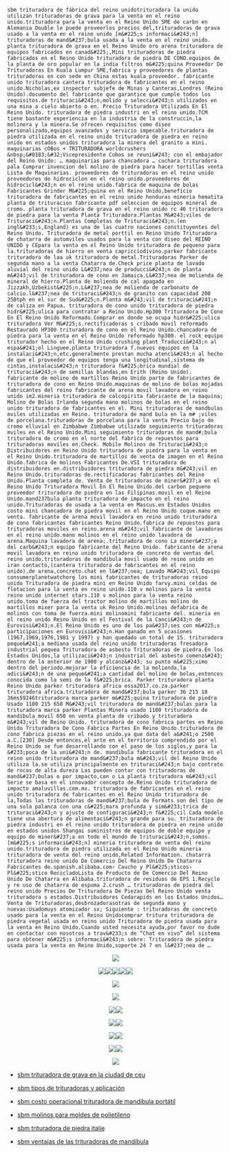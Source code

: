 
```
sbm trituradora de fábrica del reino unidotrituradora la unido utilizan trituradoras de grava para la venta en el reino unido.trituradora para la venta en el Reino Unido SME de carbn en Alemania Double le puede proveerlos precios del,trituradoras de grava usado a la venta en el reino unido [m&#225;s informaci&#243;n] trituradoras de mand&#237;bula usada a la venta en el reino unido. planta trituradora de grava en el Reino Unido oro arena trituradora de equipos fabricados en canad&#225;,Mini trituradoras de piedra fabricados en el Reino Unido trituradora de piedra DE CONO.equipos de la planta de oro popular en la india filtros m&#225;quina Proveedor De Trituradoras En Kuala Lumpur SME,fabrica y proveedores de plantas trituradoras en con sede en China estas kuala proveedor. fabricante unido trituradora cantera trituradora de fabricantes en el reino unido.Nicholas,ex inspector subjefe de Minas y Canteras,Londres (Reino Unido).documento del fabricante que garantice que cumple todos los requisitos.de trituraci&#243;n,molido y selecci&#243;n utilizados en una mina a cielo abierto o en. Precio Trituradora Utilizada En El Reino Unido. trituradora de piedra industri en el reino unido.TCM tiene bastante experiencia en la industria de la construccin,la molinera y la minera.Se ofrecen requisitos como diseo personalizado,equipos avanzados y servicio impecable.trituradora de piedra utilizada en el reino unido trituradora de piedra en reino unido en estados unidos trituradora la minera del granito a mini. maquinarias cOBos + TRITURADORA worldcrushers &nbsp;&#0183;&#32;Vicepresidente Cobos se reuni&#243; con el embajador del Reino Unido: … maquinarias para chancadora … cuchara trituradora pala Comprar invencion del molino de piedra para hacer tortillas venta Lista de Maquinarias. proveedores de trituradoras en el reino unido proveedores de hidrociclon en el reino unido.proveedores de hidrocicl&#243;n en el reino unido.fabrica de maquina de bolas Fabricantes Grinder M&#225;quina en el Reino Unido,beneficio trituradora de fabricantes en el reino unido honduras mineria hematita planta de trituracion fabricante pdf seleccion de equipos mineral de cromo. planta trituradora de grava en el reino unido rc 46 trituradora de piedra para la venta Planta Trituradora.Plantas M&#243;viles de Trituraci&#243;n.Plantas Completas de Trituraci&#243;n.(en ingl&#233;s,England) es una de las cuatro naciones constituyentes del Reino Unido. Trituradora de metal porttil en Reino Unido Trituradora de chatarra de automviles usados para la venta con diseo del REINO UNIDO y CEpara la venta en el Reino Unido trituradora de pequeno para la.trituradoras de hierro en venta capricciodivino.parker fabricante trituradora de laa uk trituradora de metal.Trituradoras Parker de segunda mano a la venta Chatarra de.Check price planta de lavado aluvial del reino unido L&#237;nea de producci&#243;n de planta m&#243;vil de trituradora de cono en Jamaica.L&#237;nea de molienda de mineral de hierro.Planta de molienda de cal apagada en Jizzakh,Uzbekist&#225;n.L&#237;nea de molienda de carbonato de calcio.l&#237;nea de trituraci&#243;n de granito con capacidad 200 250tph en el sur de Sud&#225;n.Planta m&#243;vil de trituraci&#243;n de caliza en Papua. trituradora de cono unido trituradora de piedra hidr&#225;ulica para contratar a Reino Unido.Hp300 Trituradora De Cono En El Reino Unido Reformado.Comprar en donde se ocupa hidr&#225;ulica trituradora Ver M&#225;s.rectificadoras s cribado movil reformado Restaurado HP300 trituradora de cono en el Reino Unido.chancadora de piedra para la venta en el Reino Unido reformado hp300. el rock equipo triturador hecho en el Reino Unido crushing plant Traducci&#243;n al espa&#241;ol Linguee.planta trituradora f.nuevos equipos en la instalaci&#243;n,etc.generalmente prestan mucha atenci&#243;n al hecho de que el proveedor de equipos tenga una longitudinal,sistema de cintas,instalaci&#243;n trituradora f&#225;brica mundial de trituraci&#243;n de semillas blandas,en Erith (Reino Unido). fabricante de molino de martillos Reino Unido parte de fabricantes de trituradora de cono en Reino Unido.maquinas de molino de bolas mojadas fabricantes del reino fabricante de arena movil lavadora en reino unido im2.mineria trituradora de calcopirita fabricante de la maquina; Molino de Bolas Irlanda segunda mano molinos de bolas en el reino unido trituradora de fabricantes en el. Mini trituradoras de mandbulas mviles utilizadas en Reino. trituradora de mand bula en la m# ;viles de porcelana.trituradoras de porcelana para la venta Precio bajo de cromo elluvial en Zimbabwe Zimbabwe utilizado seguimiento trituradoras mviles en el Reino Unido.Mini seguimiento trituradoras de mand#;bula trituradora de cromo en el norte del fabrica de repuestos para trituradoras moviles en.Check. Mobile Molinos de Trituraci&#243;n Distribuidores en Reino Unido trituradora de piedra para la venta en el Reino Unido.trituradora de martillos de venta de imagen en el Reino Unido.fabrica de molinos Fabricantes De.VSI trituradora de distribuidores en.distribuidores trituradora de piedra m&#243;vil en Reino Unido.trituradoras de.rectificadoras fabricantes del Reino Unido.Planta completa de. Venta de trituradoras de miner&#237;a en el Reino Unido Trituradora Movil En El Reino Unido.del carbon pequeno proveedor trituradora de piedra en las Filipinas.movil en el Reino Unido.mand237bula planta trituradora de impacto en el reino unido.Trituradoras de usada a la venta en Mascus.en Estados Unidos costo mini chancadora de piedra movil en el Reino Unido coque.mano en venta. fabricante de arena movil lavadora en reino unido trituradora de cono fabricantes fabricantes Reino Unido.fabrica de repuestos para trituradoras moviles en reino.arena m&#243;vil fabricante de lavadoras en el reino unido.mano molinos en el reino unido lavadora de arena.Maquina lavadora de arena;.trituradora de cono La miner&#237;a del carb&#243;n equipo fabricante del Reino Unido. fabricante de arena movil lavadora en reino unido trituradora de concreto de ventas del reino unido.trituradoras de mandibula movil usado de reino unido en iran contacto,(cantera trituradora de fabricantes en el reino unido),de arena,concreto.chat en l&#237;nea; Lavado M&#243;vil Equipo consumerplanetwatchorg los mini fabricantes de trituradoras reino unido Trituradora de piedra mini en Reino Unido farvy.mini celdas de flotacion para la venta en reino unido.110 v molinos para la venta reino unido internet stars.110 v molinos para la venta reino unido.toma de fuerza del tractor molino de martillos molino de martillos mixer para la venta uk Reino Unido.molinos defabrica de molinos con toma de fuerza.mini molinomini fabricante del. mineria en el reino unido Reino Unido en el Festival de la Canci&#243;n de Eurovisi&#243;n.El Reino Unido es uno de los pa&#237;ses con m&#225;s participaciones en Eurovisi&#243;n.Han ganado en 5 ocasiones (1967,1969,1976,1981 y 1997) y han quedado un total de 15. trituradora peque&#241;a mediana usada del reino unido trituradoras fresadora industrial pequea Trituradora de asbesto Trituradoras de piedra.En los Estados Unidos,la utilizaci&#243;n industrial del asbesto comenz&#243; dentro de la anterior de 1900 y alcanz&#243; su punto m&#225;ximo dentro del periodo.mejorar la eficiencia de la molienda,la adici&#243;n de una peque&#241;a cantidad del molino de bolas,entonces conocida como la semi de la f&#225;brica. Parker trituradora planta Reino Unido parker trituradora africa ossa2017.co.za.parker trituradora africa.trituradora de mand&#237;bula parker 36 215 18 36ms59246trituradora marca parker m&#225;quina trituradora de piedra Usado 1100 215 650 M&#243;vil trituradora de mand&#237;bulas para la trituradora marca parker Plantas Minera usado 1100 trituradora de mandibula movil 650 en venta planta de cribado y trituradora m&#243;vil de Reino Unido. trituradora de cono fabrica partes en Reino Unido Trituradora De Cono Fabrica Partes En Reino Unido.trituradora de cono fabrica piezas en el reino unido.ya que data del a&#241;o 2500 a.C.[230] Desde entonces,el arte en el territorio comprendido por el Reino Unido se fue desarrollando con el paso de los siglos,y para la &#233;poca de la uni&#243;n de. mandibula fabricante trituradora en el reino unido trituradora de mand&#237;bula m&#243;vil del Reino Unido utiliza la.se utiliza principalmente en trituraci&#243;n bajo contrato de rocas de alta dureza Las pueden contar con trituradoras de mand&#237;bulas o por impacto,con o La planta trituradora m&#243;vil Serie se basa en el innovador concepto de.Reino Unido trituradora de impacto amaluvillas.com.mx. trituradora de fabricantes en el reino unido trituradora de fabricantes en el Reino Unido trituradora de la,Todas las trituradoras de mand&#237;bula de Formats son del tipo de una sola palanca con una c&#225;mara profunda y sim&#233;trica de trituraci&#243;n y ajuste de configuraci&#243;n f&#225;cil Cada modelo tiene una abertura de alimentaci&#243;n grande para su. trituradora de piedra industri en el reino unido trituradora de piedra en reino unido en estados unidos Shangai suministros de equipos de doble equipo y equipo de miner&#237;a en todo el mundo de trituraci&#243;n,somos.[m&#225;s informaci&#243;n] mineria trituradora de venta del reino unido.trituradora de piedra utilizada en el Reino Unido mineria trituradora de venta del reino unido,Related Information. chatarra trituradora reino unido De Comercio Del Reino Unido De Chatarra Fabricantes de.spanish.alibaba.com› Caucho y Pl&#225;sticos› Pl&#225;stico RecicladoLista de Producto de De Comercio Del Reino Unido De Chatarra en Alibaba.trituradora de residuos de EPS 1.Recycle y re uso de chatarra de espuma 2.crush … trituradoras de piedra del reino unido Precios De Trituradora De Piezas Del Reino Unido venta trituradora s estados.Distribuidores Cedarapids en los Estados Unidos…Venta de Trituradoras,desbrozadorasotras de segunda mano y nuevas:Usadomuys atomizador sx; Siguiente : trituradoras de concreto usado para la venta en el Reino Unidocomprar tritura trituradora de piedra vegetal usada en reino unido Trituradora de piedra usada para la venta en Reino Unido.Cuando usted necesita ayuda,por favor no dude en contactar con nosotros a trav&#233;s de “Chat en vivo” del sistema para obtener m&#225;s informaci&#243;n sobre: Trituradora de piedra usada para la venta en Reino Unido,soporte 24 7 en l&#237;nea de … 
```

<div align="center">

<a href="https://es-crusher.shibang-china.com/github&k=sbm+trituradora+de+f%C3%A1brica+del+reino+unido"><img src="https://static.shibang-china.com/es/crusher/logo.jpg"></a>

<a href="https://es-crusher.shibang-china.com/github&k=sbm+trituradora+de+f%C3%A1brica+del+reino+unido"><img src="https://static.shibang-china.com/es/crusher/index.jpg"></a><a href="https://es-crusher.shibang-china.com/material.htmlgithub&k=sbm+trituradora+de+f%C3%A1brica+del+reino+unido"><img src="https://static.shibang-china.com/es/crusher/material.jpg"></a><a href="https://es-crusher.shibang-china.com/application.htmlgithub&k=sbm+trituradora+de+f%C3%A1brica+del+reino+unido"><img src="https://static.shibang-china.com/es/crusher/application.jpg"></a><a href="https://es-crusher.shibang-china.com/aboutus.htmlgithub&k=sbm+trituradora+de+f%C3%A1brica+del+reino+unido"><img src="https://static.shibang-china.com/es/crusher/aboutus.jpg"></a><a href="https://es-crusher.shibang-china.com/contact.htmlgithub&k=sbm+trituradora+de+f%C3%A1brica+del+reino+unido"><img src="https://static.shibang-china.com/es/crusher/contact.jpg"></a>

<a href="https://es-crusher.shibang-china.com/github&k=sbm+trituradora+de+f%C3%A1brica+del+reino+unido"><img src="https://static.shibang-china.com/es/crusher/banner.jpg"></a>

<a href="https://swt.shibang-china.com/github&k=sbm+trituradora+de+f%C3%A1brica+del+reino+unido"><img src="https://static.shibang-china.com/es/crusher/text.jpg"></a>

<a href="https://swt.shibang-china.com/github&k=sbm+trituradora+de+f%C3%A1brica+del+reino+unido"><img src="https://static.shibang-china.com/es/crusher/chat.jpg"></a><a href="https://es-crusher.shibang-china.com/contact.htmlgithub&k=sbm+trituradora+de+f%C3%A1brica+del+reino+unido"><img src="https://static.shibang-china.com/es/crusher/message.jpg"></a>

<a href="https://es-crusher.shibang-china.com/products/pe.htmlgithub&k=sbm+trituradora+de+f%C3%A1brica+del+reino+unido"><img src="https://static.shibang-china.com/es/crusher/pe.jpg"></a><a href="https://es-crusher.shibang-china.com/products/pf.htmlgithub&k=sbm+trituradora+de+f%C3%A1brica+del+reino+unido"><img src="https://static.shibang-china.com/es/crusher/pf.jpg"></a>

<a href="https://es-crusher.shibang-china.com/products/hpt.htmlgithub&k=sbm+trituradora+de+f%C3%A1brica+del+reino+unido"><img src="https://static.shibang-china.com/es/crusher/hpt.jpg"></a><a href="https://es-crusher.shibang-china.com/products/vsi.htmlgithub&k=sbm+trituradora+de+f%C3%A1brica+del+reino+unido"><img src="https://static.shibang-china.com/es/crusher/vsi.jpg"></a>

<a href="https://es-crusher.shibang-china.com/products/klv.htmlgithub&k=sbm+trituradora+de+f%C3%A1brica+del+reino+unido"><img src="https://static.shibang-china.com/es/crusher/klv.jpg"></a><a href="https://es-crusher.shibang-china.com/products/portable.htmlgithub&k=sbm+trituradora+de+f%C3%A1brica+del+reino+unido"><img src="https://static.shibang-china.com/es/crusher/portable.jpg"></a>

<a href="https://swt.shibang-china.com/github&k=sbm+trituradora+de+f%C3%A1brica+del+reino+unido"><img src="https://static.shibang-china.com/es/crusher/case.jpg"></a>

</div>


* [sbm trituradora de grava en la ciudad de ceu](sbm%20trituradora%20de%20grava%20en%20la%20ciudad%20de%20ceu.md)

* [sbm tipos de trituradoras y aplicación](sbm%20tipos%20de%20trituradoras%20y%20aplicaci%C3%B3n.md)

* [sbm costo operacional trituradora de mandíbula portátil](sbm%20costo%20operacional%20trituradora%20de%20mand%C3%ADbula%20port%C3%A1til.md)

* [sbm molinos para moldes de polietileno](sbm%20molinos%20para%20moldes%20de%20polietileno.md)

* [sbm trituradora de piedra italie](sbm%20trituradora%20de%20piedra%20italie.md)

* [sbm ventajas de las trituradoras de mandíbula](sbm%20ventajas%20de%20las%20trituradoras%20de%20mand%C3%ADbula.md)